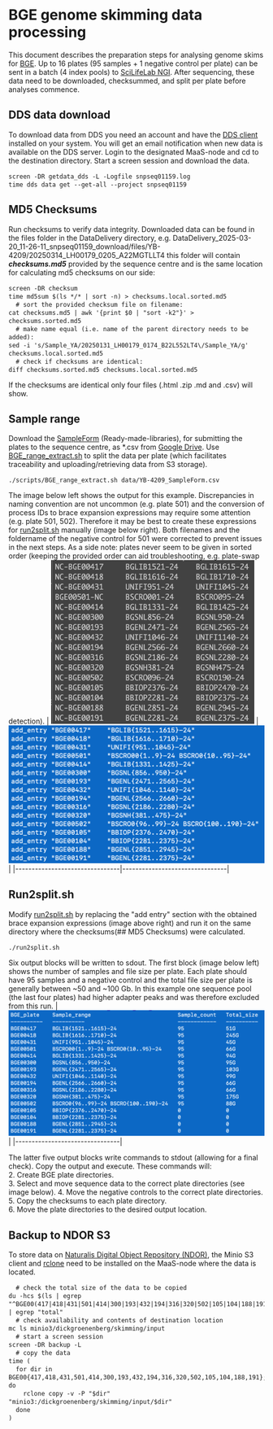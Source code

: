 # BGE genome skimming data processing
This document describes the preparation steps for analysing genome skims for [BGE](https://biodiversitygenomics.eu/).
Up to 16 plates (95 samples + 1 negative control per plate) can be sent in a batch (4 index pools) to [SciLifeLab NGI](https://ngisweden.scilifelab.se/).
After sequencing, these data need to be downloaded, checksummed, and split per plate before analyses commence.

## DDS data download
To download data from DDS you need an account and have the [DDS client](https://scilifelabdatacentre.github.io/dds_cli/installation/) installed on your system. You will get an email notification when new data
is available on the DDS server.
Login to the designated MaaS-node and cd to the destination directory. Start a screen session and download the data.
<pre><code>screen -DR getdata_dds -L -Logfile snpseq01159.log
time dds data get --get-all --project snpseq01159</code></pre>

## MD5 Checksums
Run checksums to verify data integrity. Downloaded data can be found in the files folder in the DataDelivery directory, e.g. DataDelivery_2025-03-20_11-26-11_snpseq01159_download/files/YB-4209/20250314_LH00179_0205_A22MGTLLT4 this folder will contain ***checksums.md5*** provided by the sequence centre and is the same location for calculating md5 checksums on our side:
<pre><code>screen -DR checksum
time md5sum $(ls */* | sort -n) > checksums.local.sorted.md5
  # sort the provided checksum file on filename:
cat checksums.md5 | awk '{print $0 | "sort -k2"}' > checksums.sorted.md5
  # make name equal (i.e. name of the parent directory needs to be added):
sed -i 's/Sample_YA/20250131_LH00179_0174_B22L552LT4\/Sample_YA/g' checksums.local.sorted.md5
  # check if checksums are identical:
diff checksums.sorted.md5 checksums.local.sorted.md5</code></pre>
If the checksums are identical only four files (.html .zip .md and .csv) will show.

## Sample range
Download the [SampleForm](data/YB-4209_SampleForm.csv) (Ready-made-libraries), for submitting the plates to the sequence centre, as *.csv from [Google Drive](https://drive.google.com/drive/folders/1lxCPhEpvqq0meHPkXx-FaAgUgPk03dtY?usp=drive_link). Use [BGE_range_extract.sh](scripts/BGE_range_extract.sh) to split the data per plate (which facilitates traceability and uploading/retrieving data from S3 storage).
<pre><code>./scripts/BGE_range_extract.sh data/YB-4209_SampleForm.csv</code></pre>
The image below left shows the output for this example. Discrepancies in naming convention are not uncommon (e.g. plate 501) and the conversion of process IDs to brace expansion expressions may require some attention (e.g. plate 501, 502). Therefore it may be best to create these expressions for [run2split.sh](scripts/run2split.sh) manually (image below right). Both filenames and the foldername of the negative control for 501 were corrected to prevent issues in the next steps. As a side note: plates never seem to be given in sorted order (keeping the provided order can aid troubleshooting, e.g. plate-swap detection). 
|  <img src="images/range_extract_output.png" width="400"> |  <img src="images/run2split_input.png" width="600"> |
|--------------------------------|--------------------------------|

## Run2split.sh
Modify [run2split.sh](scripts/run2split.sh) by replacing the "add entry" section with the obtained brace expansion expressions (image above right) and run it on the same directory where the checksums(## MD5 Checksums) were calculated.
<pre><code>./run2split.sh</code></pre>
Six output blocks will be written to sdout. The first block (image below left) shows the number of samples and file size per plate. Each plate should have 95 samples and a negative control and the total file size per plate is generally between ~50 and ~100 Gb. In this example one sequence pool (the last four plates) had higher adapter peaks and was therefore excluded from this run.
|  <img src="images/run2split_output1.png" width="670"> |
|--------------------------------|

The latter five output blocks write commands to stdout (allowing for a final check). Copy the output and execute. These commands will:  
2. Create BGE plate directories.  
3. Select and move sequence data to the correct plate directories (see image below). 
4. Move the negative controls to the correct plate directories.  
5. Copy the checksums to each plate directory.  
6. Move the plate directories to the desired output location.  

## Backup to NDOR S3
To store data on [Naturalis Digital Object Repository (NDOR)](https://console.ndor.naturalis.io/), the Minio S3 client and [rclone](https://docs.google.com/document/d/1Khsvrmg8hW6EfW8MWnXIXLseChUqcx--Ro9hByhGjVc/edit?tab=t.0#heading=h.6bla1bvhmnq3) need to be installed on the MaaS-node where the data is located.
<pre><code>  # check the total size of the data to be copied
du -hcs $(ls | egrep "^BGE00(417|418|431|501|414|300|193|432|194|316|320|502|105|104|188|191)$") | egrep "total"
  # check availability and contents of destination location
mc ls minio3/dickgroenenberg/skimming/input
  # start a screen session
screen -DR backup -L 
  # copy the data
time (
  for dir in BGE00{417,418,431,501,414,300,193,432,194,316,320,502,105,104,188,191}; do
    rclone copy -v -P "$dir" "minio3:/dickgroenenberg/skimming/input/$dir"
  done
)</code></pre>
